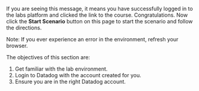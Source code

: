 If you are seeing this message, it means you have successfully logged in to the labs platform and clicked the link to the course. Congratulations. Now click the **Start Scenario** button on this page to start the scenario and follow the directions.

Note: If you ever experience an error in the environment, refresh your browser.

The objectives of this section are:

1. Get familiar with the lab environment.
2. Login to Datadog with the account created for you.
3. Ensure you are in the right Datadog account.

